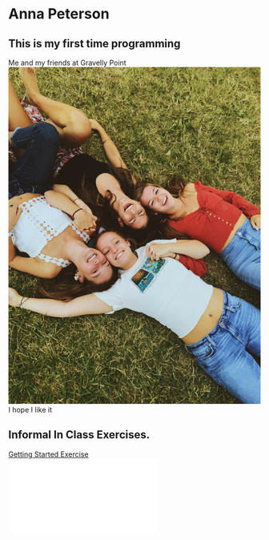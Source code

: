 # Anna Peterson
## This is my first time programming
Me and my friends at Gravelly Point 
![](IMG_7701.JPG)
I hope I like it
## Informal In Class Exercises. 
[Getting Started Exercise](https://annapeterson13.github.io/First-Repository/GettingStarted.html)  
![](DATA100ExtraCreditAnnaPeterson.pdf)
